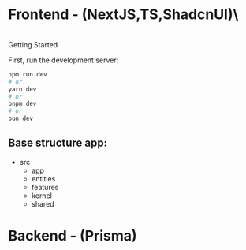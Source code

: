 # Frontend - (NextJS,TS,ShadcnUI)\
\
Getting Started

First, run the development server:

```bash
npm run dev
# or
yarn dev
# or
pnpm dev
# or
bun dev
```

## Base structure app:

- src
  - app
  - entities
  - features
  - kernel
  - shared

# Backend - (Prisma)